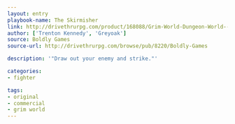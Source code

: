 ```yaml
---
layout: entry
playbook-name: The Skirmisher
link: http://drivethrurpg.com/product/168088/Grim-World-Dungeon-World--Fate-Core-Supplement
author: ['Trenton Kennedy', 'Greyoak']
source: Boldly Games
source-url: http://drivethrurpg.com/browse/pub/8220/Boldly-Games

description: '"Draw out your enemy and strike."'

categories:
- fighter

tags:
- original
- commercial
- grim world
---
```


